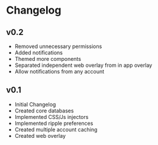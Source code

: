 # Changelog

## v0.2
* Removed unnecessary permissions
* Added notifications
* Themed more components
* Separated independent web overlay from in app overlay
* Allow notifications from any account

## v0.1
* Initial Changelog
* Created core databases
* Implemented CSS/Js injectors
* Implemented ripple preferences
* Created multiple account caching
* Created web overlay
